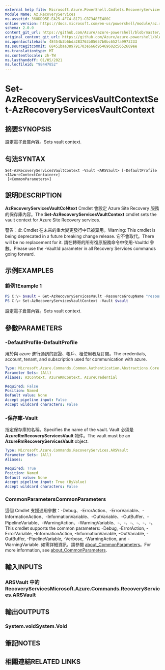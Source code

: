 ```yaml
---
external help file: Microsoft.Azure.PowerShell.Cmdlets.RecoveryServices.dll-Help.xml
Module Name: Az.RecoveryServices
ms.assetid: 368DD95E-EA25-4FC4-8171-CB7348FE480C
online version: https://docs.microsoft.com/en-us/powershell/module/az.recoveryservices/set-azrecoveryservicesvaultcontext
schema: 2.0.0
content_git_url: https://github.com/Azure/azure-powershell/blob/master/src/RecoveryServices/RecoveryServices/help/Set-AzRecoveryServicesVaultContext.md
original_content_git_url: https://github.com/Azure/azure-powershell/blob/master/src/RecoveryServices/RecoveryServices/help/Set-AzRecoveryServicesVaultContext.md
ms.openlocfilehash: 48454b3b6bda283763b05657b0bc652fa9973233
ms.sourcegitcommit: 68451baa389791703e666d95469602c5652609ee
ms.translationtype: MT
ms.contentlocale: zh-TW
ms.lasthandoff: 01/05/2021
ms.locfileid: "98447852"
---
```

# <span data-ttu-id="5a159-101">Set-AzRecoveryServicesVaultContext</span><span class="sxs-lookup"><span data-stu-id="5a159-101">Set-AzRecoveryServicesVaultContext</span></span>

## <span data-ttu-id="5a159-102">摘要</span><span class="sxs-lookup"><span data-stu-id="5a159-102">SYNOPSIS</span></span>

<span data-ttu-id="5a159-103">設定電子倉庫內容。</span><span class="sxs-lookup"><span data-stu-id="5a159-103">Sets vault context.</span></span>

## <span data-ttu-id="5a159-104">句法</span><span class="sxs-lookup"><span data-stu-id="5a159-104">SYNTAX</span></span>

```
Set-AzRecoveryServicesVaultContext -Vault <ARSVault> [-DefaultProfile <IAzureContextContainer>]
 [<CommonParameters>]
```

## <span data-ttu-id="5a159-105">說明</span><span class="sxs-lookup"><span data-stu-id="5a159-105">DESCRIPTION</span></span>

<span data-ttu-id="5a159-106">**AzRecoveryServicesVaultCoNtext** Cmdlet 會設定 Azure Site Recovery 服務的保存庫內容。</span><span class="sxs-lookup"><span data-stu-id="5a159-106">The **Set-AzRecoveryServicesVaultContext** cmdlet sets the vault context for Azure Site Recovery services.</span></span>

<span data-ttu-id="5a159-107">警告：此 Cmdlet 在未來的重大變更發行中已被棄用。</span><span class="sxs-lookup"><span data-stu-id="5a159-107">Warning: This cmdlet is being deprecated in a future breaking change release.</span></span> <span data-ttu-id="5a159-108">它不會取代。</span><span class="sxs-lookup"><span data-stu-id="5a159-108">There will be no replacement for it.</span></span> <span data-ttu-id="5a159-109">請在轉寄的所有復原服務命令中使用-VaultId 參數。</span><span class="sxs-lookup"><span data-stu-id="5a159-109">Please use the -VaultId parameter in all Recovery Services commands going forward.</span></span>

## <span data-ttu-id="5a159-110">示例</span><span class="sxs-lookup"><span data-stu-id="5a159-110">EXAMPLES</span></span>

### <span data-ttu-id="5a159-111">範例1</span><span class="sxs-lookup"><span data-stu-id="5a159-111">Example 1</span></span>

```powershell
PS C:\> $vault = Get-AzRecoveryServicesVault -ResourceGroupName "resourceGroup" -Name "vaultName"
PS C:\> Set-AzRecoveryServicesVaultContext -Vault $vault
```

<span data-ttu-id="5a159-112">設定電子倉庫內容。</span><span class="sxs-lookup"><span data-stu-id="5a159-112">Sets vault context.</span></span>

## <span data-ttu-id="5a159-113">參數</span><span class="sxs-lookup"><span data-stu-id="5a159-113">PARAMETERS</span></span>

### <span data-ttu-id="5a159-114">-DefaultProfile</span><span class="sxs-lookup"><span data-stu-id="5a159-114">-DefaultProfile</span></span>

<span data-ttu-id="5a159-115">用於與 azure 進行通訊的認證、帳戶、租使用者及訂閱。</span><span class="sxs-lookup"><span data-stu-id="5a159-115">The credentials, account, tenant, and subscription used for communication with azure.</span></span>

```yaml
Type: Microsoft.Azure.Commands.Common.Authentication.Abstractions.Core.IAzureContextContainer
Parameter Sets: (All)
Aliases: AzContext, AzureRmContext, AzureCredential

Required: False
Position: Named
Default value: None
Accept pipeline input: False
Accept wildcard characters: False
```

### <span data-ttu-id="5a159-116">-保存庫</span><span class="sxs-lookup"><span data-stu-id="5a159-116">-Vault</span></span>

<span data-ttu-id="5a159-117">指定保存庫的名稱。</span><span class="sxs-lookup"><span data-stu-id="5a159-117">Specifies the name of the vault.</span></span>
<span data-ttu-id="5a159-118">Vault 必須是 **AzureRmRecoveryServicesVault** 物件。</span><span class="sxs-lookup"><span data-stu-id="5a159-118">The vault must be an **AzureRmRecoveryServicesVault** object.</span></span>

```yaml
Type: Microsoft.Azure.Commands.RecoveryServices.ARSVault
Parameter Sets: (All)
Aliases:

Required: True
Position: Named
Default value: None
Accept pipeline input: True (ByValue)
Accept wildcard characters: False
```

### <span data-ttu-id="5a159-119">CommonParameters</span><span class="sxs-lookup"><span data-stu-id="5a159-119">CommonParameters</span></span>
<span data-ttu-id="5a159-120">這個 Cmdlet 支援通用參數：-Debug、-ErrorAction、-ErrorVariable、-InformationAction、-InformationVariable、-OutVariable、-OutBuffer、-PipelineVariable、-WarningAction、-WarningVariable、-、-、-、-、-、-。</span><span class="sxs-lookup"><span data-stu-id="5a159-120">This cmdlet supports the common parameters: -Debug, -ErrorAction, -ErrorVariable, -InformationAction, -InformationVariable, -OutVariable, -OutBuffer, -PipelineVariable, -Verbose, -WarningAction, and -WarningVariable.</span></span> <span data-ttu-id="5a159-121">如需詳細資訊，請參閱 [about_CommonParameters](http://go.microsoft.com/fwlink/?LinkID=113216)。</span><span class="sxs-lookup"><span data-stu-id="5a159-121">For more information, see [about_CommonParameters](http://go.microsoft.com/fwlink/?LinkID=113216).</span></span>

## <span data-ttu-id="5a159-122">輸入</span><span class="sxs-lookup"><span data-stu-id="5a159-122">INPUTS</span></span>

### <span data-ttu-id="5a159-123">ARSVault 中的 RecoveryServices</span><span class="sxs-lookup"><span data-stu-id="5a159-123">Microsoft.Azure.Commands.RecoveryServices.ARSVault</span></span>

## <span data-ttu-id="5a159-124">輸出</span><span class="sxs-lookup"><span data-stu-id="5a159-124">OUTPUTS</span></span>

### <span data-ttu-id="5a159-125">System.void</span><span class="sxs-lookup"><span data-stu-id="5a159-125">System.Void</span></span>

## <span data-ttu-id="5a159-126">筆記</span><span class="sxs-lookup"><span data-stu-id="5a159-126">NOTES</span></span>

## <span data-ttu-id="5a159-127">相關連結</span><span class="sxs-lookup"><span data-stu-id="5a159-127">RELATED LINKS</span></span>
